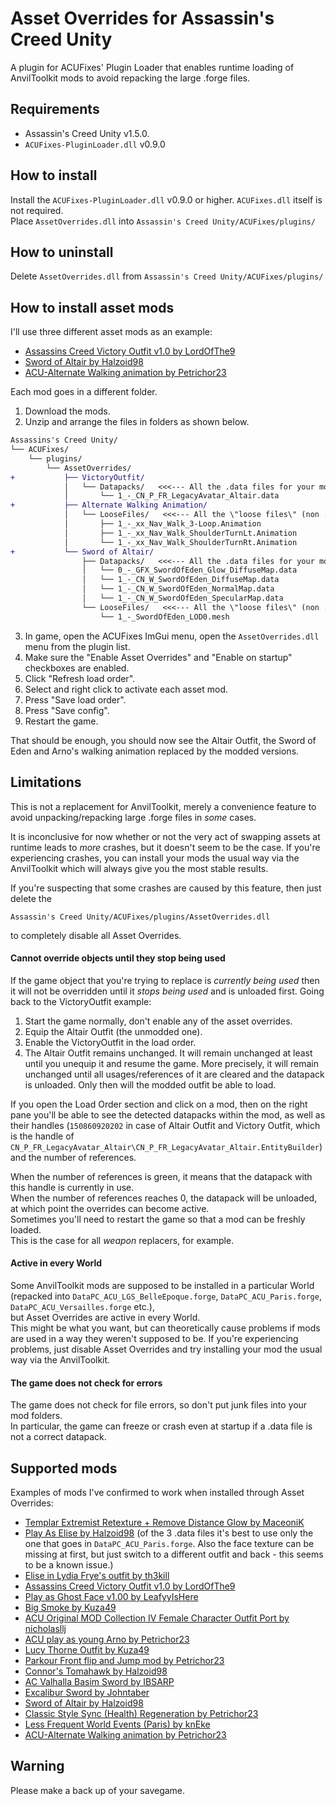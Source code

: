# Asset Overrides for Assassin's Creed Unity
A plugin for ACUFixes' Plugin Loader that enables runtime loading of AnvilToolkit mods to avoid repacking the large .forge files.

## Requirements
- Assassin's Creed Unity v1.5.0.
- `ACUFixes-PluginLoader.dll` v0.9.0

## How to install
Install the `ACUFixes-PluginLoader.dll` v0.9.0 or higher. `ACUFixes.dll` itself is not required.\
Place `AssetOverrides.dll` into `Assassin's Creed Unity/ACUFixes/plugins/`

## How to uninstall
Delete `AssetOverrides.dll` from `Assassin's Creed Unity/ACUFixes/plugins/`

## How to install asset mods
I'll use three different asset mods as an example:
- <a href="//www.nexusmods.com/assassinscreedunity/mods/136">Assassins Creed Victory Outfit v1.0 by LordOfThe9</a>
- <a href="//www.nexusmods.com/assassinscreedunity/mods/123">Sword of Altair by Halzoid98</a>
- <a href="//www.nexusmods.com/assassinscreedunity/mods/280">ACU-Alternate Walking animation by Petrichor23</a>

Each mod goes in a different folder.
1. Download the mods.
2. Unzip and arrange the files in folders as shown below.
```diff
Assassins's Creed Unity/
└── ACUFixes/
	└── plugins/
		└── AssetOverrides/
+			├── VictoryOutfit/
			│	└── Datapacks/   <<<--- All the .data files for your mod go here
			│		└── 1_-_CN_P_FR_LegacyAvatar_Altair.data
+			├── Alternate Walking Animation/
			│	└── LooseFiles/   <<<--- All the \"loose files\" (non .data files) go here
			│		├── 1_-_xx_Nav_Walk_3-Loop.Animation
			│		├── 1_-_xx_Nav_Walk_ShoulderTurnLt.Animation
			│		└── 1_-_xx_Nav_Walk_ShoulderTurnRt.Animation
+			└── Sword of Altair/
				├── Datapacks/   <<<--- All the .data files for your mod go here
				│	└── 0_-_GFX_SwordOfEden_Glow_DiffuseMap.data
				│	└── 1_-_CN_W_SwordOfEden_DiffuseMap.data
				│	└── 1_-_CN_W_SwordOfEden_NormalMap.data
				│	└── 1_-_CN_W_SwordOfEden_SpecularMap.data
				└── LooseFiles/   <<<--- All the \"loose files\" (non .data files) go here
					└── 1_-_SwordOfEden_LOD0.mesh

```
3. In game, open the ACUFixes ImGui menu, open the `AssetOverrides.dll` menu from the plugin list.
4. Make sure the "Enable Asset Overrides" and "Enable on startup" checkboxes are enabled.
5. Click "Refresh load order".
6. Select and right click to activate each asset mod.
7. Press "Save load order".
8. Press "Save config".
9. Restart the game.

That should be enough, you should now see the Altair Outfit, the Sword of Eden and Arno's walking animation replaced by the modded versions.

## Limitations
This is not a replacement for AnvilToolkit, merely a convenience feature
to avoid unpacking/repacking large .forge files in _some_ cases.

It is inconclusive for now whether or not the very act of swapping assets at runtime leads to _more_ crashes, but it doesn't seem to be the case. If you're experiencing crashes, you can install your mods the usual way via the AnvilToolkit which will always give you the most stable results.

If you're suspecting that some crashes are caused by this feature, then just delete the
```
Assassin's Creed Unity/ACUFixes/plugins/AssetOverrides.dll
```
to completely disable all Asset Overrides.

#### Cannot override objects until they stop being used

If the game object that you're trying to replace is _currently being used_
then it will not be overridden until it _stops being used_ and is unloaded first.
Going back to the VictoryOutfit example:
1. Start the game normally, don't enable any of the asset overrides.
2. Equip the Altair Outfit (the unmodded one).
3. Enable the VictoryOutfit in the load order.
4. The Altair Outfit remains unchanged. It will remain unchanged
   at least until you unequip it and resume the game.
   More precisely, it will remain unchanged until all usages/references
   of it are cleared and the datapack is unloaded.
   Only then will the modded outfit be able to load.

If you open the Load Order section and click on a mod, then on the right pane
you'll be able to see the detected datapacks within the mod, as well as their handles
	(`150860920202` in case of Altair Outfit and Victory Outfit,
	which is the handle of `CN_P_FR_LegacyAvatar_Altair\CN_P_FR_LegacyAvatar_Altair.EntityBuilder`) 
and the number of references.

When the number of references is green, it means that the datapack with this handle is currently in use.\
When the number of references reaches 0, the datapack will be unloaded, at which point the overrides can become active.\
Sometimes you'll need to restart the game so that a mod can be freshly loaded.\
This is the case for all _weapon_ replacers, for example.

#### Active in every World

Some AnvilToolkit mods are supposed to be installed in a particular World\
(repacked into `DataPC_ACU_LGS_BelleEpoque.forge`, `DataPC_ACU_Paris.forge`, `DataPC_ACU_Versailles.forge` etc.),\
but Asset Overrides are active in every World.\
This might be what you want, but can theoretically cause problems if mods are used
in a way they weren't supposed to be.
If you're experiencing problems, just disable Asset Overrides and try installing
your mod the usual way via the AnvilToolkit.

#### The game does not check for errors

The game does not check for file errors, so don't put junk files into your mod folders.\
In particular, the game can freeze or crash even at startup if a .data file is not a correct datapack.

## Supported mods
Examples of mods I've confirmed to work when installed through Asset Overrides:
- <a href="//www.nexusmods.com/assassinscreedunity/mods/133">Templar Extremist Retexture + Remove Distance Glow by MaceoniK</a>
- <a href="//www.nexusmods.com/assassinscreedunity/mods/39">Play As Elise by Halzoid98</a> (of the 3 .data files it's best to use only the one that goes in `DataPC_ACU_Paris.forge`. Also the face texture can be missing at first, but just switch to a different outfit and back - this seems to be a known issue.)
- <a href="//www.nexusmods.com/assassinscreedunity/mods/124">Elise in Lydia Frye's outfit by th3kill</a>
- <a href="//www.nexusmods.com/assassinscreedunity/mods/136">Assassins Creed Victory Outfit v1.0 by LordOfThe9</a>
- <a href="//www.nexusmods.com/assassinscreedunity/mods/271">Play as Ghost Face v1.00 by LeafyyIsHere</a>
- <a href="//www.nexusmods.com/assassinscreedunity/mods/255">Big Smoke by Kuza49</a>
- <a href="//www.nexusmods.com/assassinscreedunity/mods/228">ACU Original MOD Collection IV Female Character Outfit Port by nicholasllj</a>
- <a href="//www.nexusmods.com/assassinscreedunity/mods/197">ACU play as young Arno by Petrichor23</a>
- <a href="//www.nexusmods.com/assassinscreedunity/mods/198">Lucy Thorne Outfit by Kuza49</a>
- <a href="//www.nexusmods.com/assassinscreedunity/mods/222">Parkour Front flip and Jump mod by Petrichor23</a>
- <a href="//www.nexusmods.com/assassinscreedunity/mods/114">Connor's Tomahawk by Halzoid98</a>
- <a href="//www.nexusmods.com/assassinscreedunity/mods/147">AC Valhalla Basim Sword by IBSARP</a>
- <a href="//www.nexusmods.com/assassinscreedunity/mods/278">Excalibur Sword by Johntaber</a>
- <a href="//www.nexusmods.com/assassinscreedunity/mods/123">Sword of Altair by Halzoid98</a>
- <a href="//www.nexusmods.com/assassinscreedunity/mods/272">Classic Style Sync (Health) Regeneration by Petrichor23</a>
- <a href="//www.nexusmods.com/assassinscreedunity/mods/299">Less Frequent World Events (Paris) by knEke</a>
- <a href="//www.nexusmods.com/assassinscreedunity/mods/280">ACU-Alternate Walking animation by Petrichor23</a>


## Warning
Please make a back up of your savegame.
